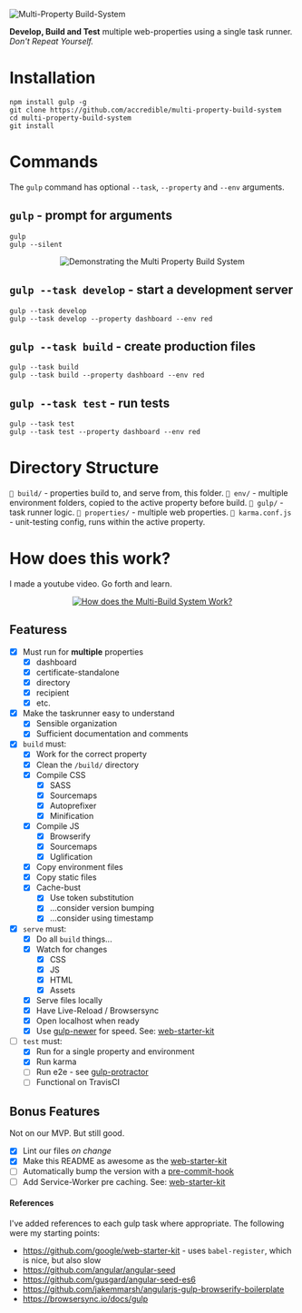 ![Multi-Property Build-System](https://user-images.githubusercontent.com/46879/30689937-7e7fa024-9eba-11e7-9e5c-d38fd35f040c.jpg)

**Develop, Build and Test** multiple web-properties using a single task runner. _Don't Repeat Yourself._

# Installation

```
npm install gulp -g
git clone https://github.com/accredible/multi-property-build-system
cd multi-property-build-system
git install
```

# Commands

The `gulp` command has optional `--task`, `--property` and `--env` arguments.

## `gulp` - prompt for arguments

```shell
gulp
gulp --silent
```

<p align="center">
  <img src="https://user-images.githubusercontent.com/46879/30666411-23ba48b0-9e4c-11e7-8546-15eb91343869.gif" alt="Demonstrating the Multi Property Build System">
</p>

## `gulp --task develop` - start a development server

```shell
gulp --task develop
gulp --task develop --property dashboard --env red
```

## `gulp --task build` - create production files

```shell
gulp --task build
gulp --task build --property dashboard --env red
```

## `gulp --task test` - run tests

```shell
gulp --task test
gulp --task test --property dashboard --env red
```

# Directory Structure

`📁 build/` - properties build to, and serve from, this folder.
`📁 env/` - multiple environment folders, copied to the active property before build.
`📁 gulp/` - task runner logic.
`📁 properties/` - multiple web properties.
`📃 karma.conf.js` - unit-testing config, runs within the active property.

# How does this work?

I made a youtube video. Go forth and learn.

<p align="center">
  <a href="https://www.youtube.com/watch?v=qnUL8ktbMp0" target="_blank">
    <img src="https://img.youtube.com/vi/qnUL8ktbMp0/maxresdefault.jpg" alt="How does the Multi-Build System Work?">
  </a>
</p>

## Featuress

* [x] Must run for **multiple** properties
    * [x] dashboard
    * [x] certificate-standalone
    * [x] directory
    * [x] recipient
    * [x] etc.
* [x] Make the taskrunner easy to understand
    * [x] Sensible organization
    * [x] Sufficient documentation and comments
* [x] `build` must:
    * [x] Work for the correct property
    * [x] Clean the `/build/` directory
    * [x] Compile CSS
        * [x] SASS
        * [x] Sourcemaps
        * [x] Autoprefixer
        * [x] Minification
    * [x] Compile JS
        * [x] Browserify
        * [X] Sourcemaps
        * [x] Uglification
    * [x] Copy environment files
    * [x] Copy static files
    * [x] Cache-bust
        * [x] Use token substitution
        * [x] ...consider version bumping
        * [x] ...consider using timestamp
* [x] `serve` must:
    * [x] Do all `build` things...
    * [x] Watch for changes
        * [x] CSS
        * [x] JS
        * [x] HTML
        * [x] Assets
    * [x] Serve files locally
    * [x] Have Live-Reload / Browsersync
    * [x] Open localhost when ready
    * [x] Use [gulp-newer](https://www.npmjs.com/package/gulp-newer) for speed. See: [web-starter-kit](https://github.com/google/web-starter-kit/blob/master/gulpfile.babel.js)
* [ ] `test` must:
    * [x] Run for a single property and environment
    * [x] Run karma
    * [ ] Run e2e - see [gulp-protractor](https://github.com/mllrsohn/gulp-protractor)
    * [ ] Functional on TravisCI

## Bonus Features

Not on our MVP. But still good.

* [x] Lint our files _on change_
* [x] Make this README as awesome as the [web-starter-kit](https://github.com/google/web-starter-kit)
* [ ] Automatically bump the version with a [pre-commit-hook](https://git-scm.com/book/gr/v2/Customizing-Git-Git-Hooks)
* [ ] Add Service-Worker pre caching. See: [web-starter-kit](https://github.com/google/web-starter-kit/blob/master/gulpfile.babel.js)

#### References

I've added references to each gulp task where appropriate. The following were my starting points:

* https://github.com/google/web-starter-kit - uses `babel-register`, which is nice, but also slow
* https://github.com/angular/angular-seed
* https://github.com/gusgard/angular-seed-es6
* https://github.com/jakemmarsh/angularjs-gulp-browserify-boilerplate
* https://browsersync.io/docs/gulp
